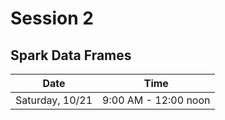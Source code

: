 # Session  2 
## Spark Data Frames
| Date | Time |
|------|------|
|  Saturday, 10/21  |  9:00 AM - 12:00 noon 


<script src="https://gist.github.com/kingmolnar/cc7dbdd3a119b4fc79e97d009193007e.js"></script>
